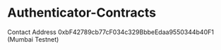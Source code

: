 # Authenticator-Contracts

Contact Address
0xbF42789cb77cF034c329BbbeEdaa9550344b40F1 (Mumbai Testnet)
